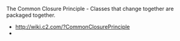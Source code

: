 The Common Closure Principle - Classes that change together are packaged together.

- http://wiki.c2.com/?CommonClosurePrinciple
- 
